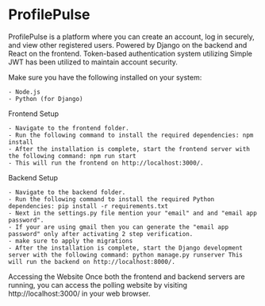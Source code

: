 # ProfilePulse
ProfilePulse is a platform where you can create an account, log in securely, and view other registered users. Powered by Django on the backend and React on the frontend.  Token-based authentication system utilizing Simple JWT has been utilized to maintain account security.

Make sure you have the following installed on your system:

    - Node.js
    - Python (for Django)

Frontend Setup

    - Navigate to the frontend folder.
    - Run the following command to install the required dependencies: npm install
    - After the installation is complete, start the frontend server with the following command: npm run start
    - This will run the frontend on http://localhost:3000/.

Backend Setup

    - Navigate to the backend folder.
    - Run the following command to install the required Python dependencies: pip install -r requirements.txt
    - Next in the settings.py file mention your "email" and and "email app password".
    - If your are using gmail then you can generate the "email app password" only after activating 2 step verification.
    - make sure to apply the migrations
    - After the installation is complete, start the Django development server with the following command: python manage.py runserver This will run the backend on http://localhost:8000/.

Accessing the Website
Once both the frontend and backend servers are running, you can access the polling website by visiting http://localhost:3000/ in your web browser.
